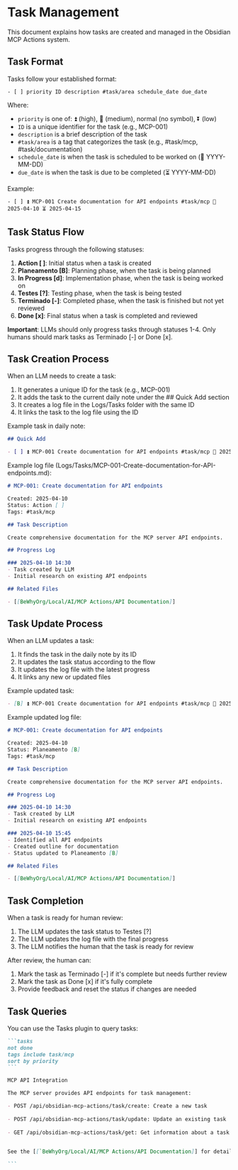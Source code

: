 # Task Management

This document explains how tasks are created and managed in the Obsidian MCP Actions system.

## Task Format

Tasks follow your established format:

```
- [ ] priority ID description #task/area schedule_date due_date
```

Where:
- `priority` is one of: ⏫ (high), 🔼 (medium), normal (no symbol), ⏬ (low)
- `ID` is a unique identifier for the task (e.g., MCP-001)
- `description` is a brief description of the task
- `#task/area` is a tag that categorizes the task (e.g., #task/mcp, #task/documentation)
- `schedule_date` is when the task is scheduled to be worked on (📅 YYYY-MM-DD)
- `due_date` is when the task is due to be completed (⏳ YYYY-MM-DD)

Example:
```
- [ ] ⏫ MCP-001 Create documentation for API endpoints #task/mcp 📅 2025-04-10 ⏳ 2025-04-15
```

## Task Status Flow

Tasks progress through the following statuses:

1. **Action [ ]**: Initial status when a task is created
2. **Planeamento [B]**: Planning phase, when the task is being planned
3. **In Progress [d]**: Implementation phase, when the task is being worked on
4. **Testes [?]**: Testing phase, when the task is being tested
5. **Terminado [-]**: Completed phase, when the task is finished but not yet reviewed
6. **Done [x]**: Final status when a task is completed and reviewed

**Important**: LLMs should only progress tasks through statuses 1-4. Only humans should mark tasks as Terminado [-] or Done [x].

## Task Creation Process

When an LLM needs to create a task:

1. It generates a unique ID for the task (e.g., MCP-001)
2. It adds the task to the current daily note under the ## Quick Add section
3. It creates a log file in the Logs/Tasks folder with the same ID
4. It links the task to the log file using the ID

Example task in daily note:
```markdown
## Quick Add

- [ ] ⏫ MCP-001 Create documentation for API endpoints #task/mcp 📅 2025-04-10 ⏳ 2025-04-15
```

Example log file (Logs/Tasks/MCP-001-Create-documentation-for-API-endpoints.md):
```markdown
# MCP-001: Create documentation for API endpoints

Created: 2025-04-10
Status: Action [ ]
Tags: #task/mcp

## Task Description

Create comprehensive documentation for the MCP server API endpoints.

## Progress Log

### 2025-04-10 14:30
- Task created by LLM
- Initial research on existing API endpoints

## Related Files

- [[BeWhyOrg/Local/AI/MCP Actions/API Documentation]]
```

## Task Update Process

When an LLM updates a task:

1. It finds the task in the daily note by its ID
2. It updates the task status according to the flow
3. It updates the log file with the latest progress
4. It links any new or updated files

Example updated task:
```markdown
- [B] ⏫ MCP-001 Create documentation for API endpoints #task/mcp 📅 2025-04-10 ⏳ 2025-04-15
```

Example updated log file:
```markdown
# MCP-001: Create documentation for API endpoints

Created: 2025-04-10
Status: Planeamento [B]
Tags: #task/mcp

## Task Description

Create comprehensive documentation for the MCP server API endpoints.

## Progress Log

### 2025-04-10 14:30
- Task created by LLM
- Initial research on existing API endpoints

### 2025-04-10 15:45
- Identified all API endpoints
- Created outline for documentation
- Status updated to Planeamento [B]

## Related Files

- [[BeWhyOrg/Local/AI/MCP Actions/API Documentation]]
```

## Task Completion

When a task is ready for human review:

1. The LLM updates the task status to Testes [?]
2. The LLM updates the log file with the final progress
3. The LLM notifies the human that the task is ready for review

After review, the human can:
1. Mark the task as Terminado [-] if it's complete but needs further review
2. Mark the task as Done [x] if it's fully complete
3. Provide feedback and reset the status if changes are needed

## Task Queries

You can use the Tasks plugin to query tasks:


````markdown
```tasks
not done
tags include task/mcp
sort by priority
```

MCP API Integration

The MCP server provides API endpoints for task management:

- POST /api/obsidian-mcp-actions/task/create: Create a new task
    
- POST /api/obsidian-mcp-actions/task/update: Update an existing task
    
- GET /api/obsidian-mcp-actions/task/get: Get information about a task
    

See the [[`BeWhyOrg/Local/AI/MCP Actions/API Documentation]] for details on these endpoints.

```